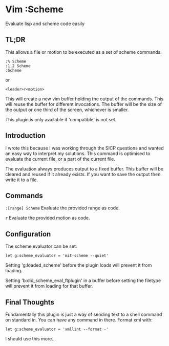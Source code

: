 # Vim :Scheme

Evaluate lisp and scheme code easily

## TL;DR

This allows a file or motion to be executed as a set of scheme commands.

    :% Scheme
    :1,2 Scheme
    :Scheme

or

    <leader>r<motion>

This will create a new vim buffer holding the output of the commands. This will
reuse the buffer for different invocations. The buffer will be the size of the
output or one third of the screen, whichever is smaller.

This plugin is only available if 'compatible' is not set.

## Introduction

I wrote this because I was working through the SICP questions and wanted an
easy way to interpret my solutions. This command is optimised to evaluate the
current file, or a part of the current file.

The evaluation always produces output to a fixed buffer. This buffer will be
cleared and reused if it already exists. If you want to save the output then
write it to a file.

## Commands

<code>:[range] Scheme</code>         Evaluate the provided range as code.

<code><leader>r<motion></code>       Evaluate the provided motion as code.

## Configuration

The scheme evaluator can be set:

    let g:scheme_evaluator = 'mit-scheme --quiet'

Setting 'g:loaded_scheme' before the plugin loads will prevent it from loading.

Setting 'b:did_scheme_eval_ftplugin' in a buffer before setting the filetype
will prevent it from loading for that buffer.

## Final Thoughts

Fundamentally this plugin is just a way of sending text to a shell command on
standard in. You can have any command in there. Format xml with:

    let g:scheme_evaluator = 'xmllint --format -'

I should use this more...
